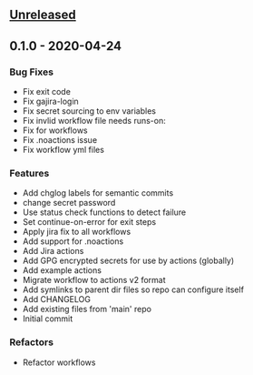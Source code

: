 <a name="unreleased"></a>
## [Unreleased]


<a name="0.1.0"></a>
## 0.1.0 - 2020-04-24
### Bug Fixes
- Fix exit code
- Fix gajira-login
- Fix secret sourcing to env variables
- Fix invlid workflow file needs runs-on:
- Fix for workflows
- Fix .noactions issue
- Fix workflow yml files

### Features
- Add chglog labels for semantic commits
- change secret password
- Use status check functions to detect failure
- Set continue-on-error for exit steps
- Apply jira fix to all workflows
- Add support for .noactions
- Add Jira actions
- Add GPG encrypted secrets for use by actions (globally)
- Add example actions
- Migrate workflow to actions v2 format
- Add symlinks to parent dir files so repo can configure itself
- Add CHANGELOG
- Add existing files from 'main' repo
- Initial commit

### Refactors
- Refactor workflows


[Unreleased]: https://github.com/mauna-cloud/starter-template/compare/0.1.0...HEAD
